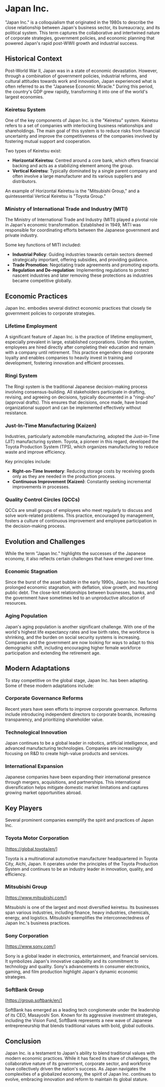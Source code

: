 # Japan Inc.

"Japan Inc." is a colloquialism that originated in the 1980s to describe the close relationship between Japan's business sector, its bureaucracy, and its political system. This term captures the collaborative and intertwined nature of corporate strategies, government policies, and economic planning that powered Japan's rapid post-WWII growth and industrial success.

## Historical Context

Post-World War II, Japan was in a state of economic devastation. However, through a combination of government policies, industrial reforms, and cultural attitudes towards work and innovation, Japan experienced what is often referred to as the "Japanese Economic Miracle." During this period, the country's GDP grew rapidly, transforming it into one of the world's largest economies.

### Keiretsu System

One of the key components of Japan Inc. is the "Keiretsu" system. Keiretsu refers to a set of companies with interlocking business relationships and shareholdings. The main goal of this system is to reduce risks from financial uncertainty and improve the competitiveness of the companies involved by fostering mutual support and cooperation.

Two types of Keiretsu exist:
- **Horizontal Keiretsu**: Centred around a core bank, which offers financial backing and acts as a stabilizing element among the group.
- **Vertical Keiretsu**: Typically dominated by a single parent company and often involve a large manufacturer and its various suppliers and distributors.

An example of Horizontal Keiretsu is the "Mitsubishi Group," and a quintessential Vertical Keiretsu is "Toyota Group."

### Ministry of International Trade and Industry (MITI)

The Ministry of International Trade and Industry (MITI) played a pivotal role in Japan's economic transformation. Established in 1949, MITI was responsible for coordinating efforts between the Japanese government and private industry. 

Some key functions of MITI included:
- **Industrial Policy**: Guiding industries towards certain sectors deemed strategically important, offering subsidies, and providing guidance.
- **Trade Promotion**: Negotiating trade agreements and promoting exports.
- **Regulation and De-regulation**: Implementing regulations to protect nascent industries and later removing these protections as industries became competitive globally.

## Economic Practices

Japan Inc. embodies several distinct economic practices that closely tie government policies to corporate strategies.

### Lifetime Employment

A significant feature of Japan Inc. is the practice of lifetime employment, especially prevalent in large, established corporations. Under this system, employees are hired directly after completing their education and remain with a company until retirement. This practice engenders deep corporate loyalty and enables companies to heavily invest in training and development, fostering innovation and efficient processes.

### Ringi System

The Ringi system is the traditional Japanese decision-making process involving consensus-building. All stakeholders participate in drafting, revising, and agreeing on decisions, typically documented in a "ringi-sho" (approval drafts). This ensures that decisions, once made, have broad organizational support and can be implemented effectively without resistance.

### Just-In-Time Manufacturing (Kaizen)

Industries, particularly automobile manufacturing, adopted the Just-in-Time (JIT) manufacturing system. Toyota, a pioneer in this regard, developed the Toyota Production System (TPS), which organizes manufacturing to reduce waste and improve efficiency. 

Key principles include:
- **Right-on-Time Inventory**: Reducing storage costs by receiving goods only as they are needed in the production process.
- **Continuous Improvement (Kaizen)**: Constantly seeking incremental improvements in processes.

### Quality Control Circles (QCCs)

QCCs are small groups of employees who meet regularly to discuss and solve work-related problems. This practice, encouraged by management, fosters a culture of continuous improvement and employee participation in the decision-making process.

## Evolution and Challenges

While the term "Japan Inc." highlights the successes of the Japanese economy, it also reflects certain challenges that have emerged over time.

### Economic Stagnation

Since the burst of the asset bubble in the early 1990s, Japan Inc. has faced prolonged economic stagnation, with deflation, slow growth, and mounting public debt. The close-knit relationships between businesses, banks, and the government have sometimes led to an unproductive allocation of resources.

### Aging Population

Japan's aging population is another significant challenge. With one of the world's highest life expectancy rates and low birth rates, the workforce is shrinking, and the burden on social security systems is increasing. Companies and the government are now looking for ways to adapt to this demographic shift, including encouraging higher female workforce participation and extending the retirement age.

## Modern Adaptations

To stay competitive on the global stage, Japan Inc. has been adapting. Some of these modern adaptations include:

### Corporate Governance Reforms

Recent years have seen efforts to improve corporate governance. Reforms include introducing independent directors to corporate boards, increasing transparency, and prioritizing shareholder value.

### Technological Innovation

Japan continues to be a global leader in robotics, artificial intelligence, and advanced manufacturing technologies. Companies are increasingly focusing on R&D to create high-value products and services.

### International Expansion

Japanese companies have been expanding their international presence through mergers, acquisitions, and partnerships. This international diversification helps mitigate domestic market limitations and captures growing market opportunities abroad.

## Key Players

Several prominent companies exemplify the spirit and practices of Japan Inc.

### Toyota Motor Corporation
[https://global.toyota/en/]

Toyota is a multinational automotive manufacturer headquartered in Toyota City, Aichi, Japan. It operates under the principles of the Toyota Production System and continues to be an industry leader in innovation, quality, and efficiency.

### Mitsubishi Group
[https://www.mitsubishi.com/]

Mitsubishi is one of the largest and most diversified keiretsu. Its businesses span various industries, including finance, heavy industries, chemicals, energy, and logistics. Mitsubishi exemplifies the interconnectedness of Japan Inc.'s business practices.

### Sony Corporation
[https://www.sony.com/]

Sony is a global leader in electronics, entertainment, and financial services. It symbolizes Japan's innovative capability and its commitment to technology and quality. Sony's advancements in consumer electronics, gaming, and film production highlight Japan's dynamic economic strategies.

### SoftBank Group
[https://group.softbank/en/]

SoftBank has emerged as a leading tech conglomerate under the leadership of its CEO, Masayoshi Son. Known for its aggressive investment strategies, including the Vision Fund, SoftBank represents a new wave of Japanese entrepreneurship that blends traditional values with bold, global outlooks.

## Conclusion

Japan Inc. is a testament to Japan's ability to blend traditional values with modern economic practices. While it has faced its share of challenges, the collaborative nature of its government, corporate sector, and workforce have collectively driven the nation's success. As Japan navigates the complexities of a globalized economy, the spirit of Japan Inc. continues to evolve, embracing innovation and reform to maintain its global stature.